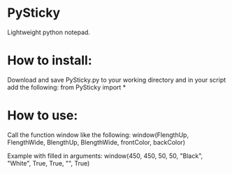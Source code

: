 # PySticky
Lightweight python notepad.

# How to install:
Download and save PySticky.py to your working directory and in your script add the following:
from PySticky import *

# How to use:
Call the function window like the following:
window(FlengthUp, FlengthWide, BlengthUp, BlengthWide, frontColor, backColor)

Example with filled in arguments:
window(450, 450, 50, 50, "Black", "White", True, True, "", True)
